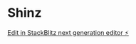 # Shinz

[Edit in StackBlitz next generation editor ⚡️](https://stackblitz.com/~/github.com/asif-reh/Shinz)
